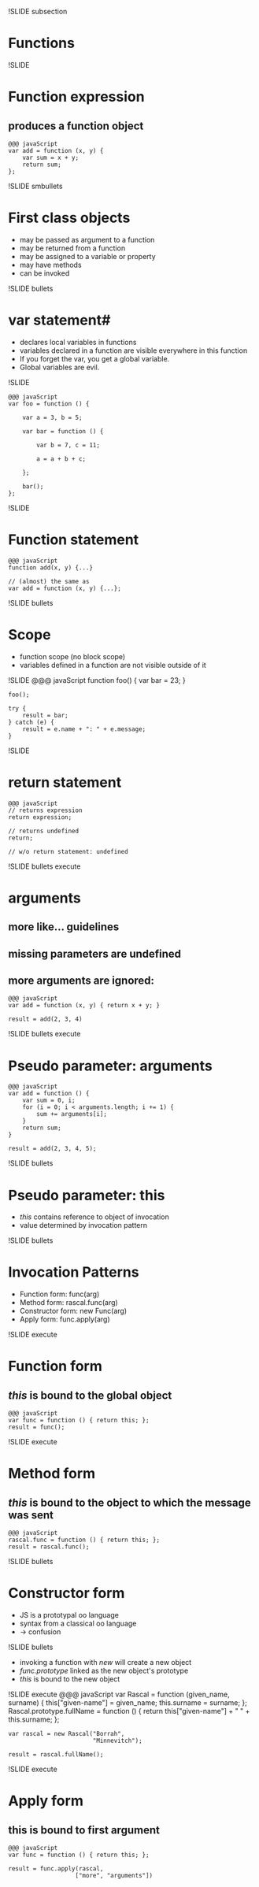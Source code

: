 !SLIDE subsection
# Functions #

!SLIDE
# Function expression #
## produces a function object ##

	@@@ javaScript
	var add = function (x, y) {
		var sum = x + y;
		return sum;
	};

!SLIDE smbullets
# First class objects #
* may be passed as argument to a function
* may be returned from a function
* may be assigned to a variable or property
* may have methods
* can be invoked

!SLIDE bullets
# var statement#
* declares local variables in functions
* variables declared in a function are visible everywhere in this function
* If you forget the var, you get a global variable.
* Global variables are evil.

!SLIDE

	@@@ javaScript
	var foo = function () {

		var a = 3, b = 5;

		var bar = function () {

			var b = 7, c = 11;

			a = a + b + c;

		};

		bar();
	};


!SLIDE
# Function statement #

	@@@ javaScript
	function add(x, y) {...}

	// (almost) the same as
	var add = function (x, y) {...};

!SLIDE bullets
# Scope #
* function scope (no block scope)
* variables defined in a function are not visible outside of it

!SLIDE
	@@@ javaScript
	function foo() {
		var bar = 23;
	}

	foo();

	try {
		result = bar;
	} catch (e) {
		result = e.name + ": " + e.message;
	}

!SLIDE
# return statement #

	@@@ javaScript
	// returns expression
	return expression;

	// returns undefined
	return;

	// w/o return statement: undefined

!SLIDE bullets execute
# arguments #
## more like... guidelines ##
## missing parameters are undefined ##
## more arguments are ignored: ##
	@@@ javaScript
	var add = function (x, y) { return x + y; }

	result = add(2, 3, 4)

!SLIDE bullets execute
# Pseudo parameter: arguments #

	@@@ javaScript
	var add = function () {
		var sum = 0, i;
		for (i = 0; i < arguments.length; i += 1) {
			sum += arguments[i];
		}
		return sum;
	}

	result = add(2, 3, 4, 5);

!SLIDE bullets
# Pseudo parameter: this #
* *this* contains reference to object of invocation
* value determined by invocation pattern

!SLIDE bullets
# Invocation Patterns #
* Function form: func(arg)
* Method form: rascal.func(arg)
* Constructor form: new Func(arg)
* Apply form: func.apply(arg)

!SLIDE execute
# Function form #
## *this* is bound to the global object ##

	@@@ javaScript
	var func = function () { return this; };
	result = func();

!SLIDE execute
# Method form #
## *this* is bound to the object to which the message was sent ##

	@@@ javaScript
	rascal.func = function () { return this; };
	result = rascal.func();

!SLIDE bullets
# Constructor form #
* JS is a prototypal oo language
* syntax from a classical oo language
* → confusion

!SLIDE bullets
* invoking a function with *new* will create a new object
* *func.prototype* linked as the new object's prototype
* *this* is bound to the new object

!SLIDE execute
	@@@ javaScript
	var Rascal = function (given_name, surname) {
		this["given-name"] = given_name;
		this.surname = surname;
	};
	Rascal.prototype.fullName = function () {
		return this["given-name"] + " "
		       + this.surname;
	};

	var rascal = new Rascal("Borrah",
	                        "Minnevitch");

	result = rascal.fullName();

!SLIDE execute
# Apply form #
## this is bound to first argument ##

	@@@ javaScript
	var func = function () { return this; };

	result = func.apply(rascal,
	                   ["more", "arguments"])

